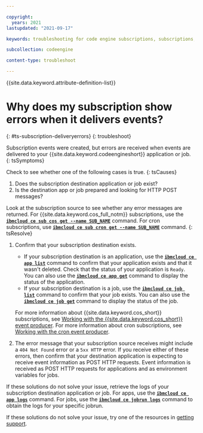 ```yaml
---

copyright:
  years: 2021
lastupdated: "2021-09-17"

keywords: troubleshooting for code engine subscriptions, subscriptions, tips for subscriptions, cron, ping, object storage, 

subcollection: codeengine

content-type: troubleshoot

---
```


{{site.data.keyword.attribute-definition-list}}

# Why does my subscription show errors when it delivers events?
{: #ts-subscription-deliveryerrors}
{: troubleshoot}

Subscription events were created, but errors are received when events are delivered to your {{site.data.keyword.codeengineshort}} application or job.
{: tsSymptoms} 

Check to see whether one of the following cases is true.
{: tsCauses}

1. Does the subscription destination application or job exist? 
2. Is the destination app or job prepared and looking for HTTP POST messages?

Look at the subscription source to see whether any error messages are returned. For {{site.data.keyword.cos_full_notm}} subscriptions, use the [**`ibmcloud ce sub cos get --name SUB_NAME`**](/docs/codeengine?topic=codeengine-cli#cli-subscription-cos-get) command. For cron subscriptions, use [**`ibmcloud ce sub cron get --name SUB_NAME`**](/docs/codeengine?topic=codeengine-cli#cli-subscription-cron-get) command.
{: tsResolve}

1. Confirm that your subscription destination exists. 

    * If your subscription destination is an application, use the [**`ibmcloud ce app list`**](/docs/codeengine?topic=codeengine-cli#cli-application-list) command to confirm that your application exists and that it wasn't deleted. Check that the status of your application is `Ready`. You can also use the [**`ibmcloud ce app get`**](/docs/codeengine?topic=codeengine-cli#cli-application-get) command to display the status of the application. 
    * If your subscription destination is a job, use the [**`ibmcloud ce job list`**](/docs/codeengine?topic=codeengine-cli#cli-job-get) command to confirm that your job exists. You can also use the [**`ibmcloud ce job get`**](/docs/codeengine?topic=codeengine-cli#cli-job-get) command to display the status of the job. 

    For more information about {{site.data.keyword.cos_short}} subscriptions, see [Working with the {{site.data.keyword.cos_short}} event producer](/docs/codeengine?topic=codeengine-eventing-cosevent-producer). For more information about cron subscriptions, see [Working with the cron event producer](/docs/codeengine?topic=codeengine-subscribe-cron).

2. The error message that your subscription source receives might include a `404 Not Found` error or a `5xx HTTP` error. If you receive either of these errors, then confirm that your destination application is expecting to receive event information as POST HTTP requests. Event information is received as POST HTTP requests for applications and as environment variables for jobs.

If these solutions do not solve your issue, retrieve the logs of your subscription destination application or job. For apps, use the [**`ibmcloud ce app logs`**](/docs/codeengine?topic=codeengine-cli#cli-application-logs) command. For jobs, use the  [**`ibmcloud ce jobrun logs`**](/docs/codeengine?topic=codeengine-cli#cli-jobrun-logs) command to obtain the logs for your specific jobrun. 

If these solutions do not solve your issue, try one of the resources in [getting support](/docs/codeengine?topic=codeengine-get-support).


